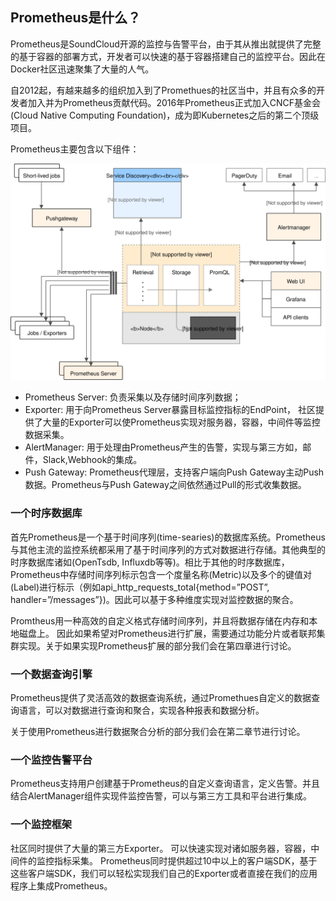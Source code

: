 ## Prometheus是什么？

Prometheus是SoundCloud开源的监控与告警平台，由于其从推出就提供了完整的基于容器的部署方式，开发者可以快速的基于容器搭建自己的监控平台。因此在Docker社区迅速聚集了大量的人气。

自2012起，有越来越多的组织加入到了Promethues的社区当中，并且有众多的开发者加入并为Prometheus贡献代码。2016年Prometheus正式加入CNCF基金会(Cloud Native Computing Foundation)，成为即Kubernetes之后的第二个顶级项目。

Prometheus主要包含以下组件：

![Prometheus架构](../chapter0/static/architecture.svg)

* Prometheus Server: 负责采集以及存储时间序列数据；
* Exporter: 用于向Prometheus Server暴露目标监控指标的EndPoint， 社区提供了大量的Exporter可以使Prometheus实现对服务器，容器，中间件等监控数据采集。
* AlertManager: 用于处理由Prometheus产生的告警，实现与第三方如，邮件，Slack,Webhook的集成。
* Push Gateway: Prometheus代理层，支持客户端向Push Gateway主动Push数据。Prometheus与Push Gateway之间依然通过Pull的形式收集数据。

### 一个时序数据库

首先Prometheus是一个基于时间序列(time-searies)的数据库系统。Prometheus与其他主流的监控系统都采用了基于时间序列的方式对数据进行存储。其他典型的时序数据库诸如(OpenTsdb, Influxdb等等)。相比于其他的时序数据库，Prometheus中存储时间序列标示包含一个度量名称(Metric)以及多个的键值对(Label)进行标示（例如api_http_requests_total{method=”POST”, handler=”/messages”})。因此可以基于多种维度实现对监控数据的聚合。

Promtheus用一种高效的自定义格式存储时间序列，并且将数据存储在内存和本地磁盘上。
因此如果希望对Prometheus进行扩展，需要通过功能分片或者联邦集群实现。关于如果实现Prometheus扩展的部分我们会在第四章进行讨论。

### 一个数据查询引擎

Prometheus提供了灵活高效的数据查询系统，通过Promethues自定义的数据查询语言，可以对数据进行查询和聚合，实现各种报表和数据分析。

关于使用Prometheus进行数据聚合分析的部分我们会在第二章节进行讨论。

### 一个监控告警平台

Prometheus支持用户创建基于Prometheus的自定义查询语言，定义告警。并且结合AlertManager组件实现件监控告警，可以与第三方工具和平台进行集成。

### 一个监控框架

社区同时提供了大量的第三方Exporter。 可以快速实现对诸如服务器，容器，中间件的监控指标采集。
Prometheus同时提供超过10中以上的客户端SDK，基于这些客户端SDK，我们可以轻松实现我们自己的Exporter或者直接在我们的应用程序上集成Prometheus。
